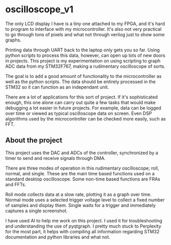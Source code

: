 # oscilloscope_v1

The only LCD display I have is a tiny one attached to my FPGA, and it's hard to program to interface with my microcontroller. It's also not very practical to go through tons of pixels and what not through verilog just to show some graphs.

Printing data through UART back to the laptop only gets you so far. Using python scripts to process this data, however, can open up lots of new doors in projects. This project is my experimentation on using scripting to graph ADC data from my STM32F767, making a rudimentary oscilloscope of sorts.

The goal is to add a good amount of functionality to the microcontroller as well as the python scripts. The data should be entirely processed in the STM32 so it can function as an independant unit.

There are a lot of applications for this sort of project. If it's sophisticated enough, this one alone can carry out quite a few tasks that would make debugging a lot easier in future projects. For example, data can be logged over time or viewed as typical oscilloscope data on screen. Even DSP algorithms used by the microcontroller can be checked more easily, such as FFT.

## About the project
This project uses the DAC and ADCs of the controller, synchronized by a timer to send and receive signals through DMA.

There are three modes of operation in this rudimentary oscilloscope; roll, normal, and single. These are the main time based functions used on a standard desktop oscilloscope. Some non-time based functions are FRAs and FFTs.

Roll mode collects data at a slow rate, plotting it as a graph over time. Normal mode uses a selected trigger voltage level to collect a fixed number of samples and display them. Single waits for a trigger and immediately captures a single screenshot.

I have used AI to help me work on this project. I used it for troubleshooting and understanding the use of pyqtgraph. I pretty much stuck to Perplexity for the most part, it helps with compiling all information regarding STM32 documentation and python libraries and what not.